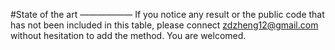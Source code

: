 #State of the art
——————
If you notice any result or the public code that has not been included in this table, please connect <zdzheng12@gmail.com> without hesitation to add the method. You are welcomed.
